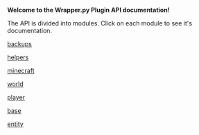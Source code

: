 **Welcome to the Wrapper.py Plugin API documentation!**

The API is divided into modules.  Click on each module to see it's documentation.


[backups](/documentation/backups.rst)

[helpers](/documentation/helpers.rst)

[minecraft](/documentation/minecraft.rst)

[world](/documentation/world.rst)

[player](/documentation/player.rst)

[base](/documentation/base.rst)

[entity](/documentation/entity.rst)

